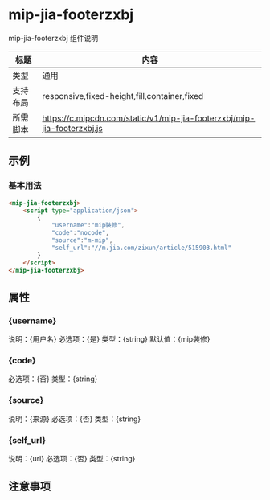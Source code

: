 # mip-jia-footerzxbj

mip-jia-footerzxbj 组件说明

标题|内容
----|----
类型|通用
支持布局|responsive,fixed-height,fill,container,fixed
所需脚本|https://c.mipcdn.com/static/v1/mip-jia-footerzxbj/mip-jia-footerzxbj.js

## 示例

### 基本用法
```html
<mip-jia-footerzxbj>
    <script type="application/json">
        {
            "username":"mip裝修",
            "code":"nocode",
            "source":"m-mip",
            "self_url":"//m.jia.com/zixun/article/515903.html"
        }
    </script>
</mip-jia-footerzxbj>
```

## 属性

### {username}

说明：{用户名}
必选项：{是}
类型：{string}
默认值：{mip裝修}

### {code}

必选项：{否}
类型：{string}

### {source}

说明：{来源}
必选项：{否}
类型：{string}

### {self_url}

说明：{url}
必选项：{否}
类型：{string}

## 注意事项


